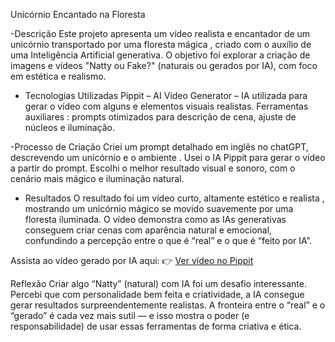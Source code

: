 Unicórnio Encantado na Floresta 

-Descrição
Este projeto apresenta um vídeo realista e encantador de um unicórnio transportado por uma floresta mágica , criado com o auxílio de uma Inteligência Artificial generativa. O objetivo foi explorar a criação de imagens e vídeos "Natty ou Fake?" (naturais ou gerados por IA), com foco em estética e realismo.

- Tecnologias Utilizadas
Pippit – AI Video Generator – IA utilizada para gerar o vídeo com alguns e elementos visuais realistas.
Ferramentas auxiliares : prompts otimizados para descrição de cena, ajuste de núcleos e iluminação.

-Processo de Criação
Criei um prompt detalhado em inglês no chatGPT, descrevendo um unicórnio e o ambiente .
Usei o IA Pippit para gerar o vídeo a partir do prompt.
Escolhi o melhor resultado visual e sonoro, com o cenário mais mágico e iluminação natural.

- Resultados
O resultado foi um vídeo curto, altamente estético e realista , mostrando um unicórnio mágico se movido suavemente por uma floresta iluminada.
O vídeo demonstra como as IAs generativas conseguem criar cenas com aparência natural e emocional, confundindo a percepção entre o que é “real” e o que é “feito por IA”.

Assista ao vídeo gerado por IA aqui:
👉 [Ver vídeo no Pippit](https://www.pippit.ai/ai-video-generator-v2/basic-setting?utm_medium=sem&utm_source=googleadwords_int&utm_campaign=competitor&pid=573081&af_c_id=22664410961&adset_id=182790763341&ad_id=775624369589&placement=&keyword=ai+vid+maker&targetid=kwd-2440945354707&matchtype=p&gad_source=1&gad_campaignid=22664410961&gbraid=0AAAAACROvhleNBBgyUw0DJIcErE9Nad57&gclid=CjwKCAjwu9fHBhAWEiwAzGRC_w5mDooAURyJ9IIaF_TS79Gm4u4rX42WAY36l6MZuLWJBhj6S949RxoC2l0QAvD_BwE&enter_from=video_generator&page_from=website_homepage)

Reflexão
Criar algo “Natty” (natural) com IA foi um desafio interessante.
Percebi que com personalidade bem feita e criatividade, a IA consegue gerar resultados surpreendentemente realistas.
A fronteira entre o “real” e o “gerado” é cada vez mais sutil — e isso mostra o poder (e responsabilidade) de usar essas ferramentas de forma criativa e ética.


